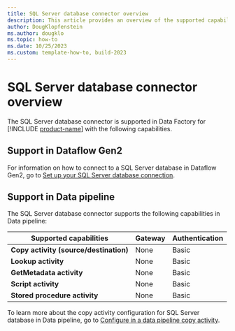 ```yaml
---
title: SQL Server database connector overview
description: This article provides an overview of the supported capabilities of the SQL Server database connector.
author: DougKlopfenstein
ms.author: dougklo
ms.topic: how-to
ms.date: 10/25/2023
ms.custom: template-how-to, build-2023
---
```


# SQL Server database connector overview

The SQL Server database connector is supported in Data Factory for [!INCLUDE [product-name](../includes/product-name.md)] with the following capabilities.


## Support in Dataflow Gen2

For information on how to connect to a SQL Server database in Dataflow Gen2, go to [Set up your SQL Server database connection](connector-sql-server-database.md).

## Support in Data pipeline

The SQL Server database connector supports the following capabilities in Data pipeline:

| Supported capabilities | Gateway | Authentication |
| --- | --- | --- |
| **Copy activity (source/destination)** | None | Basic |
| **Lookup activity** | None | Basic |
| **GetMetadata activity** | None | Basic |
| **Script activity** | None | Basic |
| **Stored procedure activity** | None | Basic |

To learn more about the copy activity configuration for SQL Server database in Data pipeline, go to [Configure in a data pipeline copy activity](connector-sql-server-copy-activity.md).
